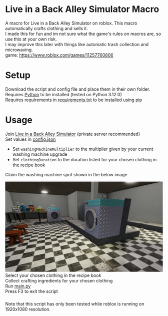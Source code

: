 # Live in a Back Alley Simulator Macro
A macro for Live in a Back Alley Simulator on roblox. This macro automatically crafts clothing and sells it.  
I made this for fun and im not sure what the game's rules on macros are, so use this at your own risk.  
I may improve this later with things like automatic trash collection and microwaving.  
game: https://www.roblox.com/games/11257760806  

# Setup
Download the script and config file and place them in their own folder.  
Requires [Python](https://www.python.org/downloads/) to be installed (tested on Python 3.12.0)  
Requires requirements in [requirements.txt](/requirements.txt) to be installed using pip

# Usage
Join [Live in a Back Alley Simulator](https://www.roblox.com/games/11257760806) (private server recommended)  
Set values in [config.json](/config.json)
* Set `washingMachineMultiplier` to the multiplier given by your current washing machine upgrade
* Set `clothingDuration` to the duration listed for your chosen clothing in the recipe book

Claim the washing machine spot shown in the below image

![WashingMachineLocation](https://raw.githubusercontent.com/Guest257351/live-in-a-back-alley-simulator-macro/main/images/WashingMachineLocation.png)
Select your chosen clothing in the recipe book  
Collect crafting ingredients for your chosen clothing  
Run [main.py](/main.py)  
Press F3 to exit the script

###
Note that this script has only been tested while roblox is running on 1920x1080 resolution.